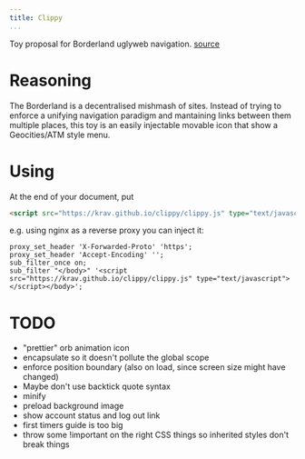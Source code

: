 ```yaml
---
title: Clippy
...
```


Toy proposal for Borderland uglyweb navigation. [source](https://github.com/krav/clippy)

# Reasoning

The Borderland is a decentralised mishmash of sites. Instead of trying to
enforce a unifying navigation paradigm and mantaining links between them
multiple places, this toy is an easily injectable movable icon that show a
Geocities/ATM style menu. 

# Using

At the end of your document, put

```html
<script src="https://krav.github.io/clippy/clippy.js" type="text/javascript"></script>
```

e.g. using nginx as a reverse proxy you can inject it:

```nginx
proxy_set_header 'X-Forwarded-Proto' 'https';
proxy_set_header 'Accept-Encoding' '';
sub_filter_once on;
sub_filter "</body>" '<script src="https://krav.github.io/clippy/clippy.js" type="text/javascript"></script></body>';
```

# TODO
  - "prettier" orb animation icon
  - encapsulate so it doesn't pollute the global scope
  - enforce position boundary (also on load, since screen size might have changed)
  - Maybe don't use backtick quote syntax
  - minify
  - preload background image
  - show account status and log out link
  - first timers guide is too big
  - throw some !important on the right CSS things so inherited styles don't break things

